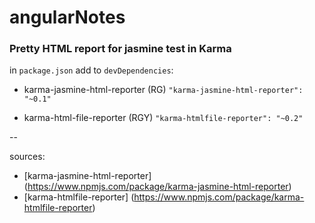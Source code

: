 # angularNotes

### Pretty HTML report for jasmine test in Karma

in `package.json` add to `devDependencies`:

* karma-jasmine-html-reporter (RG)
`"karma-jasmine-html-reporter": "~0.1"`

* karma-html-file-reporter (RGY)
`"karma-htmlfile-reporter": "~0.2"`

--

sources:

* [karma-jasmine-html-reporter] (https://www.npmjs.com/package/karma-jasmine-html-reporter)
* [karma-htmlfile-reporter] (https://www.npmjs.com/package/karma-htmlfile-reporter)

